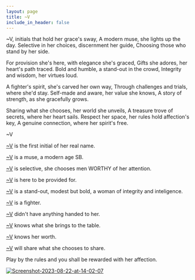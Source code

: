 ```yaml
---
layout: page
title: ~V
include_in_header: false
---
```

~V, initials that hold her grace's sway,
A modern muse, she lights up the day.
Selective in her choices, discernment her guide,
Choosing those who stand by her side.

For provision she's here, with elegance she's graced,
Gifts she adores, her heart's path traced.
Bold and humble, a stand-out in the crowd,
Integrity and wisdom, her virtues loud.

A fighter's spirit, she's carved her own way,
Through challenges and trials, where she'd stay.
Self-made and aware, her value she knows,
A story of strength, as she gracefully grows.

Sharing what she chooses, her world she unveils,
A treasure trove of secrets, where her heart sails.
Respect her space, her rules hold affection's key,
A genuine connection, where her spirit's free.

~V

[~V](../v) is the first initial of her real name.

[~V](../v) is a muse, a modern age SB.

[~V](../v) is selective, she chooses men WORTHY of her attention.

[~V](../v) is here to be provided for.

[~V](../v) is a stand-out, modest but bold, a woman of integrity and inteligence.

[~V](../v) is a fighter.

[~V](../v) didn't have anything handed to her.

[~V](../v) knows what she brings to the table.

[~V](../v) knows her worth.

[~V](../v) will share what she chooses to share.

Play by the rules and you shall be rewarded with her affection.

<a href="https://ibb.co/PN5LwMc"><img src="https://i.ibb.co/PN5LwMc/Screenshot-2023-08-22-at-14-02-07.png" alt="Screenshot-2023-08-22-at-14-02-07" border="0"></a>




